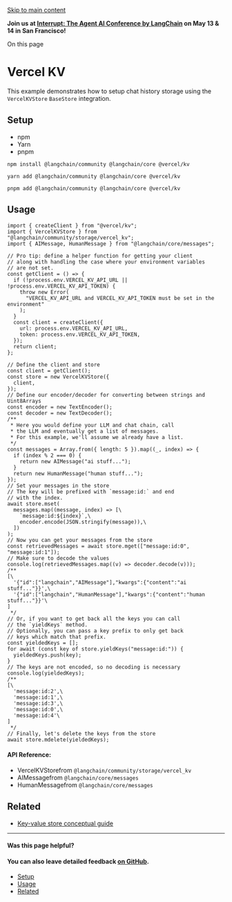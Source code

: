 [Skip to main content](https://js.langchain.com/docs/integrations/stores/vercel_kv_storage/#__docusaurus_skipToContent_fallback)

**Join us at [Interrupt: The Agent AI Conference by LangChain](https://interrupt.langchain.com/) on May 13 & 14 in San Francisco!**

On this page

# Vercel KV

This example demonstrates how to setup chat history storage using the `VercelKVStore` `BaseStore` integration.

## Setup [​](https://js.langchain.com/docs/integrations/stores/vercel_kv_storage/\#setup "Direct link to Setup")

- npm
- Yarn
- pnpm

```codeBlockLines_AdAo
npm install @langchain/community @langchain/core @vercel/kv

```

```codeBlockLines_AdAo
yarn add @langchain/community @langchain/core @vercel/kv

```

```codeBlockLines_AdAo
pnpm add @langchain/community @langchain/core @vercel/kv

```

## Usage [​](https://js.langchain.com/docs/integrations/stores/vercel_kv_storage/\#usage "Direct link to Usage")

```codeBlockLines_AdAo
import { createClient } from "@vercel/kv";
import { VercelKVStore } from "@langchain/community/storage/vercel_kv";
import { AIMessage, HumanMessage } from "@langchain/core/messages";

// Pro tip: define a helper function for getting your client
// along with handling the case where your environment variables
// are not set.
const getClient = () => {
  if (!process.env.VERCEL_KV_API_URL || !process.env.VERCEL_KV_API_TOKEN) {
    throw new Error(
      "VERCEL_KV_API_URL and VERCEL_KV_API_TOKEN must be set in the environment"
    );
  }
  const client = createClient({
    url: process.env.VERCEL_KV_API_URL,
    token: process.env.VERCEL_KV_API_TOKEN,
  });
  return client;
};

// Define the client and store
const client = getClient();
const store = new VercelKVStore({
  client,
});
// Define our encoder/decoder for converting between strings and Uint8Arrays
const encoder = new TextEncoder();
const decoder = new TextDecoder();
/**
 * Here you would define your LLM and chat chain, call
 * the LLM and eventually get a list of messages.
 * For this example, we'll assume we already have a list.
 */
const messages = Array.from({ length: 5 }).map((_, index) => {
  if (index % 2 === 0) {
    return new AIMessage("ai stuff...");
  }
  return new HumanMessage("human stuff...");
});
// Set your messages in the store
// The key will be prefixed with `message:id:` and end
// with the index.
await store.mset(
  messages.map((message, index) => [\
    `message:id:${index}`,\
    encoder.encode(JSON.stringify(message)),\
  ])
);
// Now you can get your messages from the store
const retrievedMessages = await store.mget(["message:id:0", "message:id:1"]);
// Make sure to decode the values
console.log(retrievedMessages.map((v) => decoder.decode(v)));
/**
[\
  '{"id":["langchain","AIMessage"],"kwargs":{"content":"ai stuff..."}}',\
  '{"id":["langchain","HumanMessage"],"kwargs":{"content":"human stuff..."}}'\
]
 */
// Or, if you want to get back all the keys you can call
// the `yieldKeys` method.
// Optionally, you can pass a key prefix to only get back
// keys which match that prefix.
const yieldedKeys = [];
for await (const key of store.yieldKeys("message:id:")) {
  yieldedKeys.push(key);
}
// The keys are not encoded, so no decoding is necessary
console.log(yieldedKeys);
/**
[\
  'message:id:2',\
  'message:id:1',\
  'message:id:3',\
  'message:id:0',\
  'message:id:4'\
]
 */
// Finally, let's delete the keys from the store
await store.mdelete(yieldedKeys);

```

#### API Reference:

- VercelKVStorefrom `@langchain/community/storage/vercel_kv`
- AIMessagefrom `@langchain/core/messages`
- HumanMessagefrom `@langchain/core/messages`

## Related [​](https://js.langchain.com/docs/integrations/stores/vercel_kv_storage/\#related "Direct link to Related")

- [Key-value store conceptual guide](https://js.langchain.com/docs/concepts/key_value_stores)

* * *

#### Was this page helpful?

#### You can also leave detailed feedback [on GitHub](https://github.com/langchain-ai/langchainjs/issues/new?assignees=&labels=03+-+Documentation&projects=&template=documentation.yml&title=DOC%3A+%3CIssue+related+to+/docs/integrations/stores/vercel_kv_storage/%3E).

- [Setup](https://js.langchain.com/docs/integrations/stores/vercel_kv_storage/#setup)
- [Usage](https://js.langchain.com/docs/integrations/stores/vercel_kv_storage/#usage)
- [Related](https://js.langchain.com/docs/integrations/stores/vercel_kv_storage/#related)